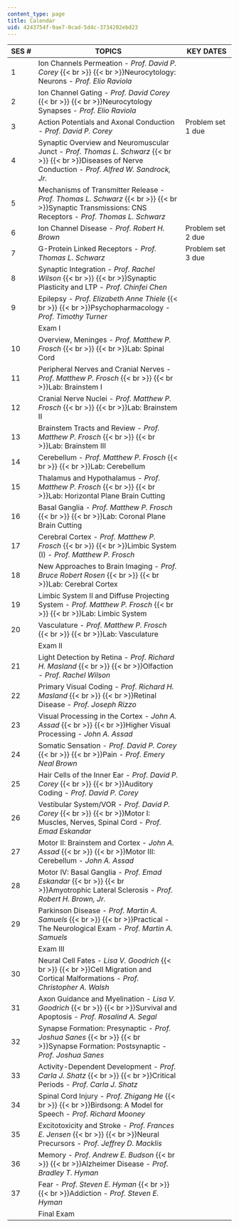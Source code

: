 ```yaml
---
content_type: page
title: Calendar
uid: 4243754f-9ae7-0cad-5d4c-3734202ebd23
---
```


| SES # | TOPICS | KEY DATES |
| --- | --- | --- |
| 1 | Ion Channels Permeation - _Prof. David P. Corey_  {{< br >}}  {{< br >}}Neurocytology: Neurons - _Prof. Elio Raviola_ |  |
| 2 | Ion Channel Gating - _Prof. David Corey_  {{< br >}}  {{< br >}}Neurocytology Synapses - _Prof. Elio Raviola_ |  |
| 3 | Action Potentials and Axonal Conduction - _Prof. David P. Corey_ | Problem set 1 due |
| 4 | Synaptic Overview and Neuromuscular Junct - _Prof. Thomas L. Schwarz_  {{< br >}}  {{< br >}}Diseases of Nerve Conduction - _Prof. Alfred W. Sandrock, Jr._ |  |
| 5 | Mechanisms of Transmitter Release - _Prof. Thomas L. Schwarz_  {{< br >}}  {{< br >}}Synaptic Transmissions: CNS Receptors - _Prof. Thomas L. Schwarz_ |  |
| 6 | Ion Channel Disease - _Prof. Robert H. Brown_ | Problem set 2 due |
| 7 | G-Protein Linked Receptors - _Prof. Thomas L. Schwarz_ | Problem set 3 due |
| 8 | Synaptic Integration - _Prof. Rachel Wilson_  {{< br >}}  {{< br >}}Synaptic Plasticity and LTP - _Prof. Chinfei Chen_ |  |
| 9 | Epilepsy - _Prof. Elizabeth Anne Thiele_  {{< br >}}  {{< br >}}Psychopharmacology - _Prof. Timothy Turner_ |  |
|  | Exam I |  |
| 10 | Overview, Meninges - _Prof. Matthew P. Frosch_  {{< br >}}  {{< br >}}Lab: Spinal Cord |  |
| 11 | Peripheral Nerves and Cranial Nerves - _Prof. Matthew P. Frosch_  {{< br >}}  {{< br >}}Lab: Brainstem I |  |
| 12 | Cranial Nerve Nuclei - _Prof. Matthew P. Frosch_  {{< br >}}  {{< br >}}Lab: Brainstem II |  |
| 13 | Brainstem Tracts and Review - _Prof. Matthew P. Frosch_  {{< br >}}  {{< br >}}Lab: Brainstem III |  |
| 14 | Cerebellum - _Prof. Matthew P. Frosch_  {{< br >}}  {{< br >}}Lab: Cerebellum |  |
| 15 | Thalamus and Hypothalamus - _Prof. Matthew P. Frosch_  {{< br >}}  {{< br >}}Lab: Horizontal Plane Brain Cutting |  |
| 16 | Basal Ganglia - _Prof. Matthew P. Frosch_  {{< br >}}  {{< br >}}Lab: Coronal Plane Brain Cutting |  |
| 17 | Cerebral Cortex - _Prof. Matthew P. Frosch_  {{< br >}}  {{< br >}}Limbic System (I) - _Prof. Matthew P. Frosch_ |  |
| 18 | New Approaches to Brain Imaging - _Prof. Bruce Robert Rosen_  {{< br >}}  {{< br >}}Lab: Cerebral Cortex |  |
| 19 | Limbic System II and Diffuse Projecting System - _Prof. Matthew P. Frosch_  {{< br >}}  {{< br >}}Lab: Limbic System |  |
| 20 | Vasculature - _Prof. Matthew P. Frosch_  {{< br >}}  {{< br >}}Lab: Vasculature |  |
|  | Exam II |  |
| 21 | Light Detection by Retina - _Prof. Richard H. Masland_  {{< br >}}  {{< br >}}Olfaction - _Prof. Rachel Wilson_ |  |
| 22 | Primary Visual Coding - _Prof. Richard H. Masland_  {{< br >}}  {{< br >}}Retinal Disease - _Prof. Joseph Rizzo_ |  |
| 23 | Visual Processing in the Cortex - _John A. Assad_  {{< br >}}  {{< br >}}Higher Visual Processing - _John A. Assad_ |  |
| 24 | Somatic Sensation - _Prof. David P. Corey_  {{< br >}}  {{< br >}}Pain - _Prof. Emery Neal Brown_ |  |
| 25 | Hair Cells of the Inner Ear - _Prof. David P. Corey_  {{< br >}}  {{< br >}}Auditory Coding - _Prof. David P. Corey_ |  |
| 26 | Vestibular System/VOR - _Prof. David P. Corey_  {{< br >}}  {{< br >}}Motor I: Muscles, Nerves, Spinal Cord - _Prof. Emad Eskandar_ |  |
| 27 | Motor II: Brainstem and Cortex - _John A. Assad_  {{< br >}}  {{< br >}}Motor III: Cerebellum - _John A. Assad_ |  |
| 28 | Motor IV: Basal Ganglia - _Prof. Emad Eskandar_  {{< br >}}  {{< br >}}Amyotrophic Lateral Sclerosis - _Prof. Robert H. Brown, Jr._ |  |
| 29 | Parkinson Disease - _Prof. Martin A. Samuels_  {{< br >}}  {{< br >}}Practical - The Neurological Exam - _Prof. Martin A. Samuels_ |  |
|  | Exam III |  |
| 30 | Neural Cell Fates - _Lisa V. Goodrich_  {{< br >}}  {{< br >}}Cell Migration and Cortical Malformations - _Prof. Christopher A. Walsh_ |  |
| 31 | Axon Guidance and Myelination - _Lisa V. Goodrich_  {{< br >}}  {{< br >}}Survival and Apoptosis - _Prof. Rosalind A. Segal_ |  |
| 32 | Synapse Formation: Presynaptic - _Prof. Joshua Sanes_  {{< br >}}  {{< br >}}Synapse Formation: Postsynaptic - _Prof. Joshua Sanes_ |  |
| 33 | Activity-Dependent Development - _Prof. Carla J. Shatz_  {{< br >}}  {{< br >}}Critical Periods - _Prof. Carla J. Shatz_ |  |
| 34 | Spinal Cord Injury - _Prof. Zhigang He_  {{< br >}}  {{< br >}}Birdsong: A Model for Speech - _Prof. Richard Mooney_ |  |
| 35 | Excitotoxicity and Stroke - _Prof. Frances E. Jensen_  {{< br >}}  {{< br >}}Neural Precursors - _Prof. Jeffrey D. Macklis_ |  |
| 36 | Memory - _Prof. Andrew E. Budson_  {{< br >}}  {{< br >}}Alzheimer Disease - _Prof. Bradley T. Hyman_ |  |
| 37 | Fear - _Prof. Steven E. Hyman_  {{< br >}}  {{< br >}}Addiction - _Prof. Steven E. Hyman_ |  |
|  | Final Exam |